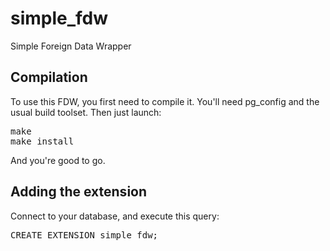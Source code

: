 simple_fdw
==========

Simple Foreign Data Wrapper

Compilation
-----------

To use this FDW, you first need to compile it. You'll need pg_config and the usual build toolset. Then just launch:

<pre>
make
make install
</pre>

And you're good to go.

Adding the extension
--------------------

Connect to your database, and execute this query:

<pre>
CREATE EXTENSION simple_fdw;
</pre>

